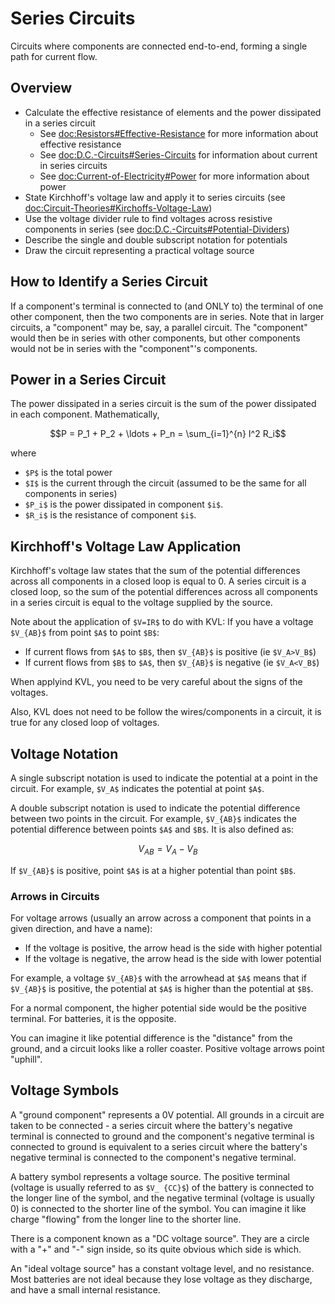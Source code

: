 # Series Circuits

Circuits where components are connected end-to-end, forming a single path for current flow.

## Overview

- Calculate the effective resistance of elements and the power dissipated in a series circuit
    - See <doc:Resistors#Effective-Resistance> for more information about effective resistance
    - See <doc:D.C.-Circuits#Series-Circuits> for information about current in series circuits
    - See <doc:Current-of-Electricity#Power> for more information about power
- State Kirchhoff's voltage law and apply it to series circuits (see <doc:Circuit-Theories#Kirchoffs-Voltage-Law>)
- Use the voltage divider rule to find voltages across resistive components in series (see <doc:D.C.-Circuits#Potential-Dividers>)
- Describe the single and double subscript notation for potentials
- Draw the circuit representing a practical voltage source

## How to Identify a Series Circuit

If a component's terminal is connected to (and ONLY to) the terminal of one other component, then the two 
components are in series. Note that in larger circuits, a "component" may be, say, a parallel circuit. The
"component" would then be in series with other components, but other components would not be in series with 
the "component"'s components.

## Power in a Series Circuit

The power dissipated in a series circuit is the sum of the power dissipated in each component. Mathematically,
```math
P = P_1 + P_2 + \ldots + P_n
= \sum_{i=1}^{n} I^2 R_i
```
where 
- `$P$` is the total power
- `$I$` is the current through the circuit (assumed to be the same for all components in series)
- `$P_i$` is the power dissipated in component `$i$`.
- `$R_i$` is the resistance of component `$i$`.

## Kirchhoff's Voltage Law Application

Kirchhoff's voltage law states that the sum of the potential differences across all components in a closed 
loop is equal to 0. A series circuit is a closed loop, so the sum of the potential differences across all 
components in a series circuit is equal to the voltage supplied by the source.

Note about the application of `$V=IR$` to do with KVL: If you have a voltage `$V_{AB}$` from point `$A$` to point `$B$`:
- If current flows from `$A$` to `$B$`, then `$V_{AB}$` is positive (ie `$V_A>V_B$`)
- If current flows from `$B$` to `$A$`, then `$V_{AB}$` is negative (ie `$V_A<V_B$`)

When applyind KVL, you need to be very careful about the signs of the voltages.

Also, KVL does not need to be follow the wires/components in a circuit, it is true for any closed loop of 
voltages.

## Voltage Notation

A single subscript notation is used to indicate the potential at a point in the circuit. For example, 
`$V_A$` indicates the potential at point `$A$`. 

A double subscript notation is used to indicate the potential difference between two points in the circuit. For example, 
`$V_{AB}$` indicates the potential difference between points `$A$` and `$B$`. It is also defined as:
```math
V_{AB} = V_A - V_B
```
If `$V_{AB}$` is positive, point `$A$` is at a higher potential than point `$B$`.

### Arrows in Circuits

For voltage arrows (usually an arrow across a component that points in a given direction, and have a name):
- If the voltage is positive, the arrow head is the side with higher potential
- If the voltage is negative, the arrow head is the side with lower potential

For example, a voltage `$V_{AB}$` with the arrowhead at `$A$` means that if `$V_{AB}$` is positive, the 
potential at `$A$` is higher than the potential at `$B$`.

For a normal component, the higher potential side would be the positive terminal. For batteries, it is the 
opposite.

You can imagine it like potential difference is the "distance" from the ground, and a circuit looks like a roller coaster. Positive voltage arrows point "uphill".

## Voltage Symbols

A "ground component" represents a 0V potential. All grounds in a circuit are taken to be connected - a 
series circuit where the battery's negative terminal is connected to ground and the component's negative
terminal is connected to ground is equivalent to a series circuit where the battery's negative terminal is
connected to the component's negative terminal.

A battery symbol represents a voltage source. The positive terminal (voltage is usually referred to as `$V_
{CC}$`) of the battery is connected to the longer line of the symbol, and the negative terminal (voltage is 
usually 0) is connected to the shorter line of the symbol. You can imagine it like charge "flowing" from the
longer line to the shorter line.

There is a component known as a "DC voltage source". They are a circle with a "+" and "-" sign inside, so 
its quite obvious which side is which.

An "ideal voltage source" has a constant voltage level, and no resistance. Most batteries are not ideal
because they lose voltage as they discharge, and have a small internal resistance.